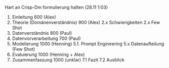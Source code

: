 Hart an Crisp-Dm formulierung halten (28.11 1:03)

1. Einleitung  600 (Alex)
2. Theorie (Domänenverständnis)  900 (Alex)
2.x Schwierigkeiten 
2.x Few Shot
3. Datenverständnis 800 (Paul)
4. Datenvorverarbeitung 700 (Paul)
5. Modelierung 1000 (Henning)
5.1. Prompt Engineering
5.x Datenaufteilung (Few Shot)
6. Evaluierung 1000 (Henning + Alex)
7. Zusammenfassung 1000 (unklar)
7.1 Fazit 
7.2 Ausblick 


